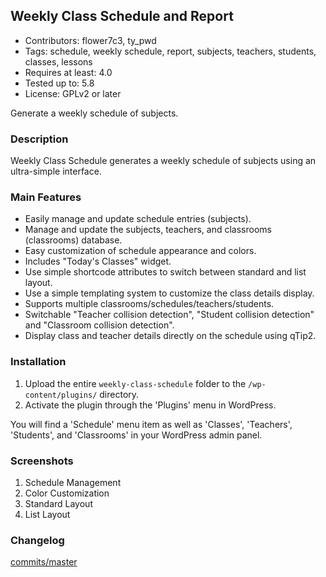 ## Weekly Class Schedule and Report

- Contributors: flower7c3, ty_pwd
- Tags: schedule, weekly schedule, report, subjects, teachers, students, classes, lessons
- Requires at least: 4.0
- Tested up to: 5.8
- License: GPLv2 or later

Generate a weekly schedule of subjects.

### Description

Weekly Class Schedule generates a weekly schedule of subjects using an ultra-simple interface.

### Main Features

* Easily manage and update schedule entries (subjects).
* Manage and update the subjects, teachers, and classrooms (classrooms) database.
* Easy customization of schedule appearance and colors.
* Includes "Today's Classes" widget.
* Use simple shortcode attributes to switch between standard and list layout.
* Use a simple templating system to customize the class details display.
* Supports multiple classrooms/schedules/teachers/students.
* Switchable "Teacher collision detection", "Student collision detection" and "Classroom collision detection".
* Display class and teacher details directly on the schedule using qTip2.

### Installation

1. Upload the entire `weekly-class-schedule` folder to the `/wp-content/plugins/` directory.
2. Activate the plugin through the 'Plugins' menu in WordPress.

You will find a 'Schedule' menu item as well as 'Classes', 'Teachers', 'Students', and 'Classrooms' in your WordPress admin panel.

### Screenshots

1. Schedule Management
2. Color Customization
3. Standard Layout
4. List Layout

### Changelog

[commits/master](https://github.com/Flower7C3/weekly-class-schedule/commits/master)
